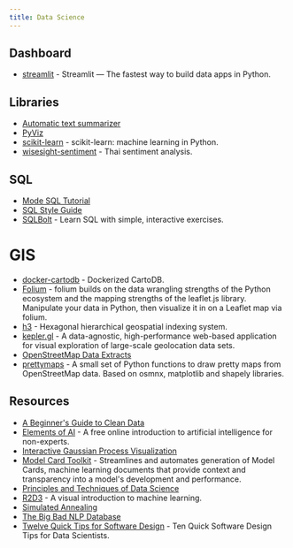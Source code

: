 ```yaml
---
title: Data Science
---
```



## Dashboard
- [streamlit](https://github.com/streamlit/streamlit) - Streamlit — The fastest way to build data apps in Python.

## Libraries
- [Automatic text summarizer](https://github.com/miso-belica/sumy)
- [PyViz](https://pyviz.org/overviews/index.html)
- [scikit-learn](https://github.com/scikit-learn/scikit-learn) - scikit-learn: machine learning in Python.
- [wisesight-sentiment](https://github.com/PyThaiNLP/wisesight-sentiment) - Thai sentiment analysis.

## SQL
- [Mode SQL Tutorial](https://mode.com/sql-tutorial/)
- [SQL Style Guide](https://about.gitlab.com/handbook/business-technology/data-team/platform/sql-style-guide/)
- [SQLBolt](https://sqlbolt.com) - Learn SQL with simple, interactive exercises.


# GIS
- [docker-cartodb](https://github.com/sverhoeven/docker-cartodb) - Dockerized CartoDB.
- [Folium](https://python-visualization.github.io/folium/quickstart.html) - folium builds on the data wrangling strengths of the Python ecosystem and the mapping strengths of the leaflet.js library. Manipulate your data in Python, then visualize it in on a Leaflet map via folium.
- [h3](https://github.com/uber/h3) - Hexagonal hierarchical geospatial indexing system.
- [kepler.gl](https://kepler.gl/demo) - A data-agnostic, high-performance web-based application for visual exploration of large-scale geolocation data sets.
- [OpenStreetMap Data Extracts](http://download.geofabrik.de/index.html)
- [prettymaps](https://github.com/marceloprates/prettymaps) - A small set of Python functions to draw pretty maps from OpenStreetMap data. Based on osmnx, matplotlib and shapely libraries.


## Resources
- [A Beginner's Guide to Clean Data](https://b-greve.gitbook.io/beginners-guide-to-clean-data/)
- [Elements of AI](https://www.elementsofai.com) - A free online introduction to artificial intelligence for non-experts.
- [Interactive Gaussian Process Visualization](http://www.infinitecuriosity.org/vizgp/)
- [Model Card Toolkit](https://github.com/tensorflow/model-card-toolkit) - Streamlines and automates generation of Model Cards, machine learning documents that provide context and transparency into a model's development and performance.
- [Principles and Techniques of Data Science](http://www.textbook.ds100.org/intro.html)
- [R2D3](http://www.r2d3.us) - A visual introduction to machine learning.
- [Simulated Annealing](https://github.com/skylergrammer/SimulatedAnnealing)
- [The Big Bad NLP Database](https://datasets.quantumstat.com)
- [Twelve Quick Tips for Software Design](https://github.com/gvwilson/12-design) - Ten Quick Software Design Tips for Data Scientists.
